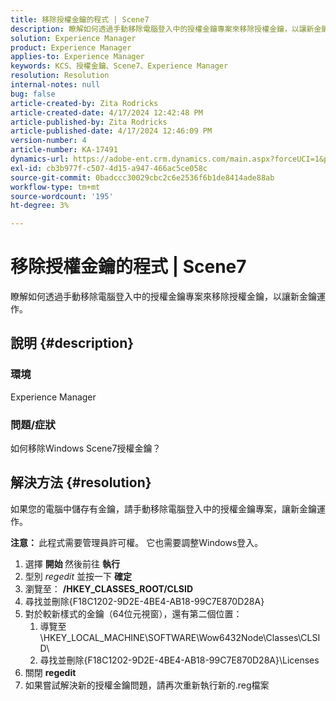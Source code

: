 ```yaml
---
title: 移除授權金鑰的程式 | Scene7
description: 瞭解如何透過手動移除電腦登入中的授權金鑰專案來移除授權金鑰，以讓新金鑰運作。
solution: Experience Manager
product: Experience Manager
applies-to: Experience Manager
keywords: KCS、授權金鑰、Scene7、Experience Manager
resolution: Resolution
internal-notes: null
bug: false
article-created-by: Zita Rodricks
article-created-date: 4/17/2024 12:42:48 PM
article-published-by: Zita Rodricks
article-published-date: 4/17/2024 12:46:09 PM
version-number: 4
article-number: KA-17491
dynamics-url: https://adobe-ent.crm.dynamics.com/main.aspx?forceUCI=1&pagetype=entityrecord&etn=knowledgearticle&id=0d2bd8fc-b7fc-ee11-a1ff-6045bd0065b6
exl-id: cb3b977f-c507-4d15-a947-466ac5ce058c
source-git-commit: 0badccc30029cbc2c6e2536f6b1de8414ade88ab
workflow-type: tm+mt
source-wordcount: '195'
ht-degree: 3%

---
```


# 移除授權金鑰的程式 | Scene7


瞭解如何透過手動移除電腦登入中的授權金鑰專案來移除授權金鑰，以讓新金鑰運作。

## 說明 {#description}


### <b>環境</b>

Experience Manager



### <b>問題/症狀</b>

如何移除Windows Scene7授權金鑰？


## 解決方法 {#resolution}


如果您的電腦中儲存有金鑰，請手動移除電腦登入中的授權金鑰專案，讓新金鑰運作。

<b>注意： </b>此程式需要管理員許可權。 它也需要調整Windows登入。

1. 選擇 <b>開始 </b>然後前往 <b>執行</b>
2. 型別 *regedit* 並按一下 <b>確定</b>
3. 瀏覽至： <b>/HKEY_CLASSES_ROOT/CLSID</b>
4. 尋找並刪除{F18C1202-9D2E-4BE4-AB18-99C7E870D28A}
5. 對於較新樣式的金鑰（64位元視窗），還有第二個位置：
   1. 導覽至\HKEY_LOCAL_MACHINE\SOFTWARE\Wow6432Node\Classes\CLSID\
   2. 尋找並刪除{F18C1202-9D2E-4BE4-AB18-99C7E870D28A}\Licenses
6. 關閉 <b>regedit</b>
7. 如果嘗試解決新的授權金鑰問題，請再次重新執行新的.reg檔案
